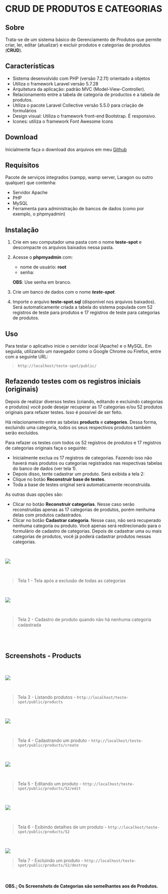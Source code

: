 # CRUD DE PRODUTOS E CATEGORIAS

## Sobre

Trata-se de um sistema básico de Gerenciamento de Produtos que permite criar, ler, editar (atualizar) e excluir produtos e categorias de produtos (**CRUD**).

## Características

- Sistema desenvolvido com PHP (versão 7.2.11) orientado a objetos
- Utiliza o framework Laravel versão 5.7.28
- Arquitetura da aplicação: padrão MVC (Model-View-Controller).
- Relacionamento entre a tabela de categoria de productos e a tabela de produtos.
- Utiliza o pacote Laravel Collective versão 5.5.0 para criação de formulários
- Design visual: Utiliza o framework front-end Bootstrap. É responsivo.
- Icones: utiliza o framework Font Awesome Icons

## Download

Inicialmente faça o download dos arquivos em meu [Github](https://github.com/betopinheiro1005/crud-produtos-categorias)

## Requisitos

Pacote de serviços integrados (xampp, wamp server, Laragon ou outro qualquer) que contenha:

- Servidor Apache
- PHP
- MySQL
- Ferramenta para administração de bancos de dados (como por exemplo, o phpmyadmin)

## Instalação

1. Crie em seu computador uma pasta com o nome **teste-spot** e descompacte os arquivos baixados nessa pasta.
2. Acesse o **phpmyadmin** com:
    - nome de usuário: **root**
    - senha: 

    **OBS**: Use senha em branco.

3. Crie um banco de dados com o nome ***teste-spot***.
4. Importe o arquivo  **teste-spot.sql** (disponível nos arquivos baixados). Será automaticamente criada a tabela do sistema populada com 52 registros de teste para produtos e 17 registros de teste para categorias de produtos.

## Uso

Para testar o aplicativo inicie o servidor local (Apache) e o MySQL. Em seguida, utilizando um navegador como o Google Chrome ou Firefox, entre com a seguinte URL:

> `http://localhost/teste-spot/public/`


## Refazendo testes com os registros iniciais (originais)

Depois de realizar diversos testes (criando, editando e excluindo categorias e produtos) você pode desejar recuperar as 17 categorias e/ou 52 produtos originais para refazer testes. Isso é possível de ser feito.

Há relacionamento entre as tabelas **products** e **categories**. Dessa forma, excluindo uma categoria, todos os seus respectivos produtos também serão excluídos.

Para refazer os testes com todos os 52 registros de produtos e 17 registros de categorias originais faça o seguinte:

- Inicialmente exclua os 17 registros de categorias. Fazendo isso não haverá mais produtos ou categorias registrados nas respectivas tabelas do banco de dados (ver tela 1).
- Depois disso, tente cadastrar um produto. Será exibida a tela 2:
- Clique no botão **Reconstruir base de testes**.
- Toda a base de testes original será automaticamente reconstruída.

As outras duas opções são:

- Clicar no botão **Reconstruir categorias**. Nesse caso serão reconstruídas apenas as 17 categorias de produtos, porém nenhuma delas com produtos cadastrados.
- Clicar no botão **Cadastrar categoria**. Nesse caso, não será recuperado nenhuma categoria ou produto. Você apenas será redirecionado para o formulário de cadastro de categorias. Depois de cadastrar uma ou mais categorias de produtos, você já poderá cadastrar produtos nessas categorias.

<br>

![](public/images/todas-categorias-excluidas.jpg)

<br>

> Tela 1 - Tela após a exclusão de todas as categorias

<br>

![](public/images/reconstruir-base-testes.jpg)

<br>

> Tela 2 - Cadastro de produto quando não há nenhuma categoria cadastrada

<br><br>

## Screenshots - Products

<br>

![](public/images/CRUD-Read-Products.jpg)

<br>

> Tela 3 - Listando produtos - `http://localhost/teste-spot/public/products`

<br>

![](public/images/CRUD-Create-Product.jpg)

<br>

> Tela 4 - Cadastrando um produto - `http://localhost/teste-spot/public/products/create`

<br>

![](public/images/CRUD-Edit-Product.jpg)

<br>

> Tela 5 - Editando um produto - `http://localhost/teste-spot/public/products/52/edit`

<br>

![](public/images/CRUD-View-Product.jpg)

<br>

> Tela 6 - Exibindo detalhes de um produto - `http://localhost/teste-spot/public/products/52`

<br>

![](public/images/CRUD-Delete-Product.jpg)

> Tela 7 - Excluindo um produto - `http://localhost/teste-spot/public/products/52/destroy`

<br>

#### OBS.; Os Screenshots de Categorias são semelhantes aos de Produtos.

<br>
